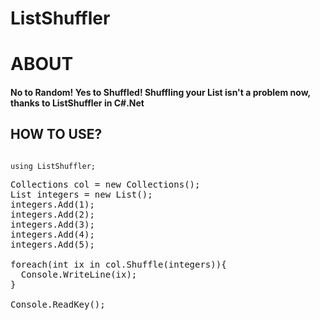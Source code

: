 # ListShuffler

# ABOUT
<h4>No to Random! Yes to Shuffled! Shuffling your List isn't a problem now, thanks to ListShuffler in C#.Net</h4>


## HOW TO USE?
<code>
using ListShuffler;
</code>

<pre>
Collections col = new Collections();
List<int> integers = new List<int>();
integers.Add(1);
integers.Add(2);
integers.Add(3);
integers.Add(4);
integers.Add(5);

foreach(int ix in col.Shuffle<int>(integers)){
  Console.WriteLine(ix);
}
  
Console.ReadKey();
</pre>
